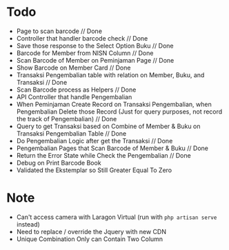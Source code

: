 # Todo
- Page to scan barcode // Done
- Controller that handler barcode check // Done
- Save those response to the Select Option Buku // Done
- Barcode for Member from NISN Column // Done
- Scan Barcode of Member on Peminjaman Page // Done
- Show Barcode on Member Card // Done
- Transaksi Pengembalian table with relation on Member, Buku, and Transaksi // Done
- Scan Barcode process as Helpers // Done
- API Controller that handle Pengembalian
- When Peminjaman Create Record on Transaksi Pengembalian, when Pengembalian Delete those Record (Just for query purposes, not record the track of Pengembalian) // Done
- Query to get Transaksi based on Combine of Member & Buku on Transaksi Pengembalian Table // Done
- Do Pengembalian Logic after get the Transaksi // Done
- Pengembalian Pages that Scan Barcode of Member & Buku // Done
- Return the Error State while Check the Pengembalian // Done
- Debug on Print Barcode Book
- Validated the Ekstemplar so Still Greater Equal To Zero

# Note
- Can't access camera with Laragon Virtual (run with `php artisan serve` instead)
- Need to replace / override the Jquery with new CDN
- Unique Combination Only can Contain Two Column
